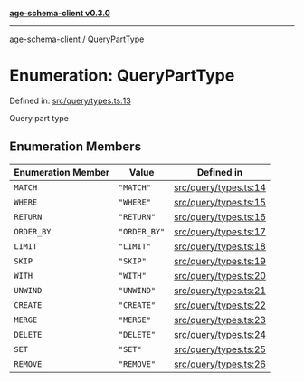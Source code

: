 [**age-schema-client v0.3.0**](../index.md)

***

[age-schema-client](../index.md) / QueryPartType

# Enumeration: QueryPartType

Defined in: [src/query/types.ts:13](https://github.com/standardbeagle/ageSchemaClient/blob/main/src/query/types.ts#L13)

Query part type

## Enumeration Members

| Enumeration Member | Value | Defined in |
| ------ | ------ | ------ |
| <a id="match"></a> `MATCH` | `"MATCH"` | [src/query/types.ts:14](https://github.com/standardbeagle/ageSchemaClient/blob/main/src/query/types.ts#L14) |
| <a id="where"></a> `WHERE` | `"WHERE"` | [src/query/types.ts:15](https://github.com/standardbeagle/ageSchemaClient/blob/main/src/query/types.ts#L15) |
| <a id="return"></a> `RETURN` | `"RETURN"` | [src/query/types.ts:16](https://github.com/standardbeagle/ageSchemaClient/blob/main/src/query/types.ts#L16) |
| <a id="order_by"></a> `ORDER_BY` | `"ORDER_BY"` | [src/query/types.ts:17](https://github.com/standardbeagle/ageSchemaClient/blob/main/src/query/types.ts#L17) |
| <a id="limit"></a> `LIMIT` | `"LIMIT"` | [src/query/types.ts:18](https://github.com/standardbeagle/ageSchemaClient/blob/main/src/query/types.ts#L18) |
| <a id="skip"></a> `SKIP` | `"SKIP"` | [src/query/types.ts:19](https://github.com/standardbeagle/ageSchemaClient/blob/main/src/query/types.ts#L19) |
| <a id="with"></a> `WITH` | `"WITH"` | [src/query/types.ts:20](https://github.com/standardbeagle/ageSchemaClient/blob/main/src/query/types.ts#L20) |
| <a id="unwind"></a> `UNWIND` | `"UNWIND"` | [src/query/types.ts:21](https://github.com/standardbeagle/ageSchemaClient/blob/main/src/query/types.ts#L21) |
| <a id="create"></a> `CREATE` | `"CREATE"` | [src/query/types.ts:22](https://github.com/standardbeagle/ageSchemaClient/blob/main/src/query/types.ts#L22) |
| <a id="merge"></a> `MERGE` | `"MERGE"` | [src/query/types.ts:23](https://github.com/standardbeagle/ageSchemaClient/blob/main/src/query/types.ts#L23) |
| <a id="delete"></a> `DELETE` | `"DELETE"` | [src/query/types.ts:24](https://github.com/standardbeagle/ageSchemaClient/blob/main/src/query/types.ts#L24) |
| <a id="set"></a> `SET` | `"SET"` | [src/query/types.ts:25](https://github.com/standardbeagle/ageSchemaClient/blob/main/src/query/types.ts#L25) |
| <a id="remove"></a> `REMOVE` | `"REMOVE"` | [src/query/types.ts:26](https://github.com/standardbeagle/ageSchemaClient/blob/main/src/query/types.ts#L26) |
